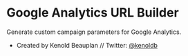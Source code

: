 # Google Analytics URL Builder

Generate custom campaign parameters for Google Analytics.

 - Created by Kenold Beauplan // Twitter: [@kenoldb](https://twitter.com/kenoldb)
